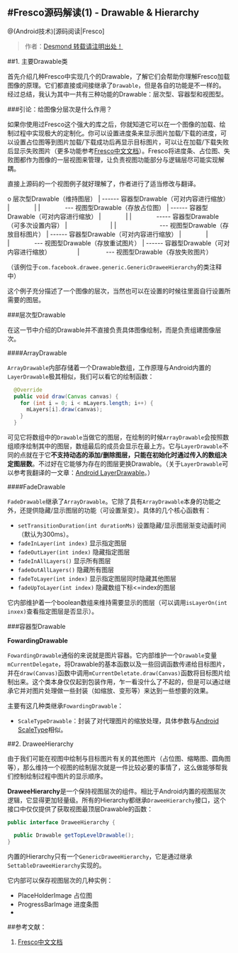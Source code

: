 #Fresco源码解读(1) - Drawable & Hierarchy
---

@(Android技术)[源码阅读|Fresco]

> 作者：[Desmond 转载请注明出处！](http://blog.csdn.net/desmondj)

##1. 主要Drawable类

首先介绍几种Fresco中实现几个的Drawable，了解它们会帮助你理解Fresco加载图像的原理。它们都直接或间接继承了`Drawable`，但是各自的功能是不一样的。经过总结，我认为其中一共有三种功能的Drawable：层次型、容器型和视图型。

###引论：给图像分层次是什么作用？

如果你使用过Fresco这个强大的库之后，你就知道它可以在一个图像的加载、绘制过程中实现极大的定制化。你可以设置进度条来显示图片加载/下载的进度，可以设置占位图等到图片加载/下载成功后再显示目标图片，可以让在加载/下载失败后显示失败图片（更多功能参考[Fresco中文文档](http://fresco-cn.org/docs/)）。Fresco将进度条、占位图、失败图都作为图像的一层视图来管理，让负责视图功能部分与逻辑层尽可能实现解耦。

直接上源码的一个视图例子就好理解了，作者进行了适当修改与翻译。

 o 层次型Drawable（维持图层）
 |
 ------ 容器型Drawable（可对内容进行缩放）
 |　　　　|
 |　　　　--- 视图型Drawable（存放占位图）
 |
 ------ 容器型Drawable（可对内容进行缩放）
 |　　　　|
 |　　　　----- 容器型Drawable（可多次设置内容）
 |　　　　　　　|
 |　　　　　　　--- 视图型Drawable（存放目标图片）
 |
 ------ 容器型Drawable（可对内容进行缩放）
 |　　　　|
 |　　　　--- 视图型Drawable（存放重试图片）
 |
 ------ 容器型Drawable（可对内容进行缩放）
  　　　　|
  　　　　--- 视图型Drawable（存放失败图片）

（该例位于`com.facebook.drawee.generic.GenericDraweeHierarchy`的类注释中）

这个例子充分描述了一个图像的层次，当然也可以在设置的时候往里面自行设置所需要的图层。

###层次型Drawable

在这一节中介绍的Drawable并不直接负责具体图像绘制，而是负责组建图像层次。

####ArrayDrawable

`ArrayDrawable`内部存储着一个Drawable数组，工作原理与Android内置的`LayerDrawable`极其相似，我们可以看它的绘制函数：

```java
  @Override
  public void draw(Canvas canvas) {
    for (int i = 0; i < mLayers.length; i++) {
      mLayers[i].draw(canvas);
    }
  }
```

可见它将数组中的`Drawable`当做它的图层，在绘制的时候`ArrayDrawable`会按照数组顺序绘制其中的图层，数组最后的成员会显示在最上方。它与`LayerDrawable`不同的点就在于它**不支持动态的添加/删除图层，只能在初始化时通过传入的数组决定图层数**。不过好在它能够为存在的图层更换Drawable。（关于`LayerDrawable`可以参考我翻译的一文章：[Android LayerDrawable](http://blog.csdn.net/desmondj/article/details/47751553)。）

####FadeDrawable

`FadeDrawable`继承了`ArrayDrawable`。它除了具有`ArrayDrawable`本身的功能之外，还提供隐藏/显示图层的功能（可设置渐变）。具体的几个核心函数有：
 * `setTransitionDuration(int durationMs)` 设置隐藏/显示图层渐变动画时间（默认为300ms）。
 * `fadeInLayer(int index)` 显示指定图层
 * `fadeOutLayer(int index)` 隐藏指定图层
 * `fadeInAllLayers()`  显示所有图层
 * `fadeOutAllLayers()`  隐藏所有图层
 * `fadeToLayer(int index)` 显示指定图层同时隐藏其他图层
 * `fadeUpToLayer(int index)` 隐藏数组下标<=index的图层
 
它内部维护着一个boolean数组来维持需要显示的图层（可以调用`isLayerOn(int inxex)`查看指定图层是否显示）。
 
 
###容器型Drawable
 
**FowardingDrawable**

`FowardingDrawable`通俗的来说就是图片容器。它内部维护一个`Drawable`变量`mCurrentDelegate`，将Drawable的基本函数以及一些回调函数传递给目标图片，并在`draw(Canvas)`函数中调用`mCurrentDeletate.draw(Canvas)`函数将目标图片绘制出来。这个类本身仅仅起到包装作用，乍一看没什么了不起的，但是可以通过继承它并对图片处理做一些封装（如缩放、变形等）来达到一些想要的效果。

主要有这几种类继承`FowardingDrawable`：

- `ScaleTypeDrawable`：封装了对代理图片的缩放处理，具体参数与[Android ScaleType](http://developer.android.com/reference/android/widget/ImageView.ScaleType.html)相似。



##2. DraweeHierarchy

由于我们可能在视图中绘制与目标图片有关的其他图片（占位图、缩略图、圆角图等），那么维持一个视图的绘制层次就是一件比较必要的事情了，这么做能够帮我们控制绘制过程中图片的显示顺序。

**DraweeHierarchy**是一个保持视图层次的组件。相比于Android内置的视图层次逻辑，它显得更加轻量级。所有的Hierarchy都继承`DraweeHierarchy`接口，这个接口中仅仅提供了获取视图最顶层Drawable的函数：

```java
public interface DraweeHierarchy {

  public Drawable getTopLevelDrawable();
}
```

内置的Hierarchy只有一个`GenericDraweeHierarchy`，它是通过继承`SettableDraweeHierarchy`实现的。

它内部可以保存视图层次的几种实例：

- PlaceHolderImage 占位图
- ProgressBarImage 进度条图
- 



##参考文献：

1. [Fresco中文文档](http://fresco-cn.org/docs/)



